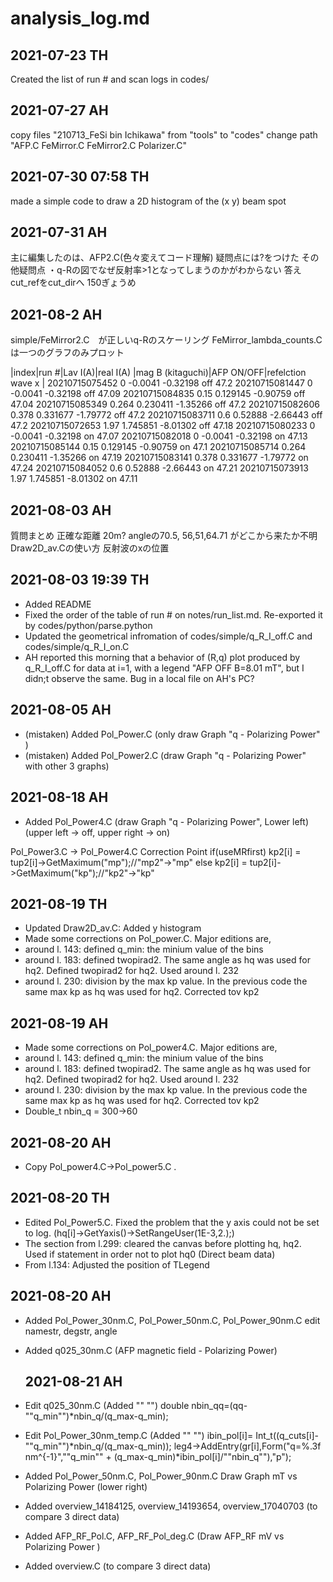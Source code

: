 # analysis_log.md

## 2021-07-23 TH
Created the list of run # and scan logs in codes/

## 2021-07-27 AH
copy files "210713_FeSi  bin  Ichikawa" from "tools" to "codes"
change path "AFP.C  FeMirror.C  FeMirror2.C  Polarizer.C" 

## 2021-07-30 07:58 TH
made a simple code to draw a 2D histogram of the (x y) beam spot 

## 2021-07-31  AH
主に編集したのは、AFP2.C(色々変えてコード理解)
疑問点には?をつけた
その他疑問点
・q-Rの図でなぜ反射率>1となってしまうのかがわからない
答え　cut_refをcut_dirへ 150ぎょうめ

## 2021-08-2  AH
simple/FeMirror2.C　が正しいq-Rのスケーリング
FeMirror_lambda_counts.C　は一つのグラフのみプロット



|index|run #|Lav I(A)|real I(A) |mag B (kitaguchi)|AFP ON/OFF|refelction wave x |
20210715075452 	0	-0.0041	-0.32198	off	47.2
20210715081447 	0	-0.0041	-0.32198	off	47.09
20210715084835 	0.15	0.129145	-0.90759	off	47.04
20210715085349 	0.264	0.230411	-1.35266	off	47.2
20210715082606 	0.378	0.331677	-1.79772	off	47.2
20210715083711 	0.6	0.52888	-2.66443	off	47.2
20210715072653 	1.97	1.745851	-8.01302	off	47.18
20210715080233 	0	-0.0041	-0.32198	on	47.07
20210715082018 	0	-0.0041	-0.32198	on	47.13
20210715085144 	0.15	0.129145	-0.90759	on	47.1
20210715085714 	0.264	0.230411	-1.35266	on	47.19
20210715083141 	0.378	0.331677	-1.79772	on	47.24
20210715084052 	0.6	0.52888	-2.66443	on	47.21
20210715073913 	1.97	1.745851	-8.01302	on	47.11


## 2021-08-03  AH
質問まとめ
正確な距離 20m?
angleの70.5, 56,51,64.71 がどこから来たか不明
Draw2D_av.Cの使い方
反射波のxの位置

## 2021-08-03 19:39 TH
- Added README
- Fixed the order of the table of run # on notes/run_list.md. Re-exported it by codes/python/parse.python
- Updated the geometrical infromation of codes/simple/q_R_I_off.C and codes/simple/q_R_I_on.C
- AH reported this morning that a behavior of (R,q) plot produced by q_R_I_off.C for data at i=1, with a legend "AFP OFF B=8.01 mT", but I didn;t observe the same. Bug in a local file on AH's PC?

## 2021-08-05  AH
- (mistaken) Added Pol_Power.C (only draw Graph "q - Polarizing Power" )
- (mistaken) Added Pol_Power2.C (draw Graph "q - Polarizing Power" with other 3 graphs)

## 2021-08-18  AH
- Added Pol_Power4.C (draw Graph "q - Polarizing Power", Lower left)
(upper left -> off, upper right -> on)

Pol_Power3.C -> Pol_Power4.C Correction Point
if(useMRfirst) kp2[i] = tup2[i]->GetMaximum("mp");//"mp2"->"mp"
    else kp2[i] = tup2[i]->GetMaximum("kp");//"kp2"->"kp"

## 2021-08-19 TH
- Updated Draw2D_av.C: Added y histogram
- Made some corrections on Pol_power.C. Major editions are,
 - around l. 143: defined q_min: the minium value of the bins
 - around l. 183: defined twopirad2. The same angle as hq was used for hq2. Defined twopirad2 for hq2. Used around l. 232
 - around l. 230: division by the max kp value. In the previous code the same max kp as hq was used for hq2. Corrected tov kp2

## 2021-08-19  AH
- Made some corrections on Pol_power4.C. Major editions are,
 - around l. 143: defined q_min: the minium value of the bins
 - around l. 183: defined twopirad2. The same angle as hq was used for hq2. 
 Defined twopirad2 for hq2. Used around l. 232
 - around l. 230: division by the max kp value. In the previous code the same max kp as hq was used for hq2. Corrected tov kp2
 - Double_t nbin_q  = 300->60

 ## 2021-08-20  AH
 - Copy Pol_power4.C->Pol_power5.C . 

## 2021-08-20 TH
- Edited Pol_Power5.C. Fixed the problem that the y axis could not be set to log.
(hq[i]->GetYaxis()->SetRangeUser(1E-3,2.);) 
 - The section from l.299: cleared the canvas before plotting hq, hq2. Used if statement in order not to plot hq0 (Direct beam data)
 - From l.134: Adjusted the position of TLegend 

  ## 2021-08-20  AH
 - Added Pol_Power_30nm.C, Pol_Power_50nm.C, Pol_Power_90nm.C
 edit namestr, degstr, angle
 - Added q025_30nm.C (AFP magnetic field - Polarizing Power)
 
   ## 2021-08-21  AH
 - Edit q025_30nm.C (Added "" "")
 double nbin_qq=(qq-""q_min"")*nbin_q/(q_max-q_min);
 - Edit Pol_Power_30nm_temp.C (Added "" "")
  ibin_pol[i]= Int_t((q_cuts[i]-""q_min"")*nbin_q/(q_max-q_min));
  leg4->AddEntry(gr[i],Form("q=%.3f nm^{-1}",""q_min"" + (q_max-q_min)*ibin_pol[i]/""nbin_q""),"p");
 - Added  Pol_Power_50nm.C, Pol_Power_90nm.C
 Draw Graph mT vs Polarizing Power (lower right)
 - Added overview_14184125, overview_14193654, overview_17040703 
 (to compare 3 direct data)

 - Added AFP_RF_Pol.C, AFP_RF_Pol_deg.C
 (Draw AFP_RF mV vs Polarizing Power )
 - Added overview.C (to compare 3 direct data)



